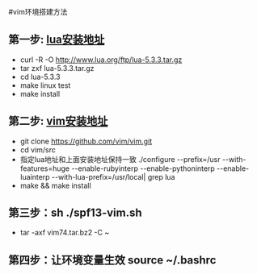 #vim环境搭建方法
## 第一步: [lua安装地址](http://www.lua.org/download.html) 
- curl -R -O http://www.lua.org/ftp/lua-5.3.3.tar.gz  
- tar zxf lua-5.3.3.tar.gz  
- cd lua-5.3.3  
- make linux test
- make install  
## 第二步: [vim安装地址](http://www.vim.org/download.php#unix)  
- git clone https://github.com/vim/vim.git
- cd vim/src
- 指定lua地址和上面安装地址保持一致 ./configure --prefix=/usr --with-features=huge --enable-rubyinterp --enable-pythoninterp --enable-luainterp --with-lua-prefix=/usr/local| grep lua
- make && make install  
## 第三步：sh ./spf13-vim.sh  
- tar -axf vim74.tar.bz2 -C ~  
## 第四步：让环境变量生效 source ~/.bashrc  

